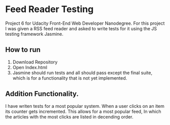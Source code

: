 # Feed Reader Testing
Project 6 for Udacity Front-End Web Developer Nanodegree. For this project I was given a RSS feed reader and asked to write tests for it using the JS testing framework Jasmine.

## How to run
1. Download Repository
2. Open Index.html
3. Jasmine should run tests and all should pass except the final suite, which is for a functionality that is not yet implemented.

## Addition Functionality.
I have writen tests for a most popular system. When a user clicks on an item its counter gets incremented. This allows for a most popular feed, In which the articles with the most clicks are listed in decending order.